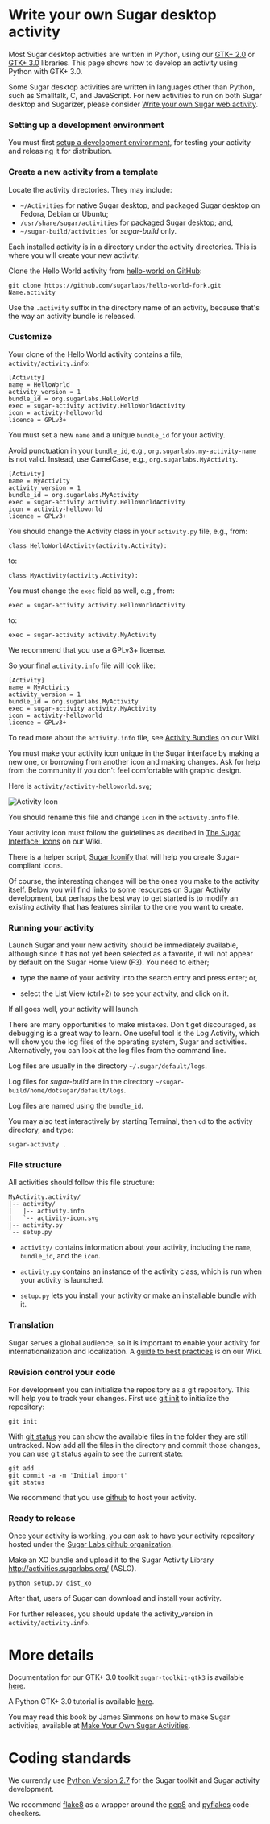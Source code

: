Write your own Sugar desktop activity
=====================================

Most Sugar desktop activities are written in Python, using our
[GTK+ 2.0](https://github.com/sugarlabs/sugar-toolkit) or
[GTK+ 3.0](https://github.com/sugarlabs/sugar-toolkit-gtk3) libraries.
This page shows how to develop an activity using Python with GTK+ 3.0.

Some Sugar desktop activities are written in languages other than
Python, such as Smalltalk, C, and JavaScript.  For new activities to
run on both Sugar desktop and Sugarizer, please consider [Write your
own Sugar web activity](web-activity.md.html).

### Setting up a development environment

You must first [setup a development
environment](dev-environment.md.html), for testing your activity and
releasing it for distribution.

### Create a new activity from a template

Locate the activity directories.  They may include:

* `~/Activities` for native Sugar desktop, and packaged Sugar desktop on Fedora, Debian or Ubuntu;
* `/usr/share/sugar/activities` for packaged Sugar desktop; and,
* `~/sugar-build/activities` for *sugar-build* only.

Each installed activity is in a directory under the activity
directories.  This is where you will create your new activity.

Clone the Hello World activity from
[hello-world on GitHub](https://github.com/sugarlabs/hello-world-fork):

    git clone https://github.com/sugarlabs/hello-world-fork.git Name.activity

Use the `.activity` suffix in the directory name of an activity,
because that's the way an activity bundle is released.

### Customize

Your clone of the Hello World activity contains a file,
`activity/activity.info`:

    [Activity]
    name = HelloWorld
    activity_version = 1
    bundle_id = org.sugarlabs.HelloWorld
    exec = sugar-activity activity.HelloWorldActivity
    icon = activity-helloworld
    licence = GPLv3+

You must set a new `name` and a unique `bundle_id` for your activity.

Avoid punctuation in your `bundle_id`, e.g.,
`org.sugarlabs.my-activity-name` is not valid. Instead, use
CamelCase, e.g., `org.sugarlabs.MyActivity`.

    [Activity]
    name = MyActivity
    activity_version = 1
    bundle_id = org.sugarlabs.MyActivity
    exec = sugar-activity activity.HelloWorldActivity
    icon = activity-helloworld
    licence = GPLv3+

You should change the Activity class in your `activity.py` file, e.g., from:

    class HelloWorldActivity(activity.Activity):

to:

    class MyActivity(activity.Activity):

You must change the `exec` field as well, e.g., from:

    exec = sugar-activity activity.HelloWorldActivity

to:

    exec = sugar-activity activity.MyActivity

We recommend that you use a GPLv3+ license.

So your final `activity.info` file will look like:

    [Activity]
    name = MyActivity
    activity_version = 1
    bundle_id = org.sugarlabs.MyActivity
    exec = sugar-activity activity.MyActivity
    icon = activity-helloworld
    licence = GPLv3+

To read more about the `activity.info` file, see [Activity
Bundles](https://wiki.sugarlabs.org/go/Development_Team/Almanac/Activity_Bundles)
on our Wiki.

You must make your activity icon unique in the Sugar interface by
making a new one, or borrowing from another icon and making changes.
Ask for help from the community if you don't feel comfortable with
graphic design.

Here is `activity/activity-helloworld.svg`;

![Activity
 Icon](images/activity-helloworld.svg
 "Activity icon")

You should rename this file and change `icon` in the `activity.info`
file.

Your activity icon must follow the guidelines as decribed in
[The Sugar Interface:
Icons](https://wiki.sugarlabs.org/go/Human_Interface_Guidelines/The_Sugar_Interface/Icons) on our Wiki.

There is a helper script, [Sugar
Iconify](sugar-iconify.md.html) that will help
you create Sugar-compliant icons.

Of course, the interesting changes will be the ones you make to the
activity itself. Below you will find links to some resources
on Sugar Activity development, but perhaps the
best way to get started is to modify an existing activity that has
features similar to the one you want to create.

### Running your activity

Launch Sugar and your new activity should be immediately available,
although since it has not yet been selected as a favorite, it will
not appear by default on the Sugar Home View (F3). You need to either;

* type the name of your activity into the search entry and press enter; or,

* select the List View (ctrl+2) to see your activity, and click on it.

If all goes well, your activity will launch.

There are many opportunities to make mistakes. Don't get discouraged,
as debugging is a great way to learn. One useful tool is the Log
Activity, which will show you the log files of the operating system,
Sugar and activities. Alternatively, you can look at the log files
from the command line.

Log files are usually in the directory `~/.sugar/default/logs`.

Log files for *sugar-build* are in the directory `~/sugar-build/home/dotsugar/default/logs`.

Log files are named using the `bundle_id`.

You may also test interactively by starting Terminal, then `cd` to the activity directory, and type:

    sugar-activity .

### File structure

All activities should follow this file structure:

    MyActivity.activity/
    |-- activity/
    |   |-- activity.info
    |   `-- activity-icon.svg
    |-- activity.py
    `-- setup.py

* `activity/` contains information about your activity, including the
  `name`, `bundle_id`, and the `icon`.

* `activity.py` contains an instance of the activity class, which is
   run when your activity is launched.

* `setup.py` lets you install your activity or make an installable
   bundle with it.

### Translation

Sugar serves a global audience, so it is important to enable your
activity for internationalization and localization. A [guide to best
practices](https://wiki.sugarlabs.org/go/Translation_Team/i18n_Best_Practices)
is on our Wiki.

### Revision control your code

For development you can initialize the repository as a git
repository. This will help you to track your changes. First use [git
init](https://www.kernel.org/pub/software/scm/git/docs/git-init.html)
to initialize the repository:

    git init

With [git
status](https://www.kernel.org/pub/software/scm/git/docs/git-status.html)
you can show the available files in the folder they are still
untracked. Now add all the files in the directory and commit those
changes, you can use git status again to see the current state:

    git add .
    git commit -a -m 'Initial import'
    git status

We recommend that you use [github](http://github.com) to host your
activity.

### Ready to release

Once your activity is working, you can ask to have
your activity repository hosted under the [Sugar Labs github
organization](http://github.com/sugarlabs).

Make an XO bundle and upload it to
the Sugar Activity Library <http://activities.sugarlabs.org/> (ASLO).

    python setup.py dist_xo

After that, users of Sugar can download and install your activity.

For further releases, you should update the activity_version in
`activity/activity.info`.

More details
============

Documentation for our GTK+ 3.0 toolkit `sugar-toolkit-gtk3` is available
[here](https://developer.sugarlabs.org/sugar3/).

A Python GTK+ 3.0 tutorial is available
[here](http://python-gtk-3-tutorial.readthedocs.io/en/latest/).

You may read this book by James Simmons on how to make Sugar
activities, available at [Make Your Own Sugar Activities](https://flossmanuals.net/make-your-own-sugar-activities/).

# Coding standards

We currently use [Python Version 2.7](https://docs.python.org/2/) for
the Sugar toolkit and Sugar activity development.

We recommend [flake8](https://pypi.python.org/pypi/flake8) as a
wrapper around the [pep8](https://www.python.org/dev/peps/pep-0008/)
and [pyflakes](https://pypi.python.org/pypi/pyflakes) code checkers.

